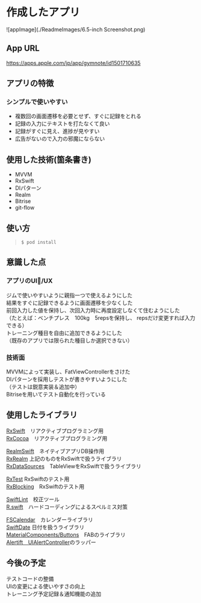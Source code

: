 # 作成したアプリ
![appImage](./ReadmeImages/6.5-inch Screenshot.png)

## App URL
https://apps.apple.com/jp/app/gymnote/id1501710635

## アプリの特徴
### シンプルで使いやすい

 - 複数回の画面遷移を必要とせず、すぐに記録をとれる
 - 記録の入力にテキストを打たなくて良い
 - 記録がすぐに見え、進捗が見やすい
 - 広告がないので入力の邪魔にならない

## 使用した技術(箇条書き)

- MVVM
- RxSwift
- DIパターン
- Realm
- Bitrise
- git-flow

## 使い方
 
> `$ pod install`

## 意識した点
### アプリのUI/UX
ジムで使いやすいように親指一つで使えるようにした  
結果をすぐに記録できるように画面遷移を少なくした  
前回入力した値を保持し、次回入力時に再度設定しなくて住むようにした  
（たとえば：ベンチプレス　100kg　5repsを保持し、	repsだけ変更すれば入力できる）  
トレーニング種目を自由に追加できるようにした  
（既存のアプリでは限られた種目しか選択できない）  
### 技術面
  MVVMによって実装し、FatViewControllerをさけた  
  DIパターンを採用しテストが書きやすいようにした  
    （テストは鋭意実装＆追加中）  
  Bitriseを用いてテスト自動化を行っている  
  
## 使用したライブラリ

[RxSwift](https://github.com/ReactiveX/RxSwift)　リアクティブプログラミング用  
 [RxCocoa](https://github.com/ReactiveX/RxSwift/tree/master/RxCocoa)　リアクティブプログラミング用  
 
[RealmSwift](https://realm.io/docs/swift/latest)　ネイティブアプリDB操作用  
[RxRealm](https://github.com/RxSwiftCommunity/RxRealm) 上記のものをRxSwiftで扱うライブラリ  
[RxDataSources](https://github.com/RxSwiftCommunity/RxDataSources)　TableViewをRxSwiftで扱うライブラリ  

[RxTest](https://github.com/ReactiveX/RxSwift/tree/master/RxTest)  RxSwiftのテスト用  
[RxBlocking](https://github.com/ReactiveX/RxSwift/tree/master/RxBlocking)　RxSwiftのテスト用  

[SwiftLint](https://github.com/realm/SwiftLint)　校正ツール  
[R.swift](https://github.com/mac-cain13/R.swift)　ハードコーディングによるスペルミス対策  

[FSCalendar](https://github.com/WenchaoD/FSCalendar)　カレンダーライブラリ  
[SwiftDate](https://github.com/malcommac/SwiftDate) 日付を扱うライブラリ  
[MaterialComponents/Buttons](https://material.io/develop/ios/components/buttons/)　FABのライブラリ  
[Alertift　UIAlertController](https://github.com/sgr-ksmt/Alertift)のラッパー  



## 今後の予定
テストコードの整備  
UIの変更による使いやすさの向上  
トレーニング予定記録＆通知機能の追加  
